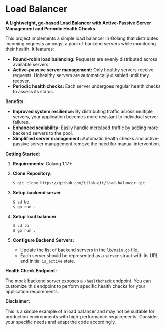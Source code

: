 # Load Balancer

**A Lightweight, go-based Load Balancer with Active-Passive Server Management and Periodic Health Checks.**

This project implements a simple load balancer in Golang that distributes incoming requests amongst a pool of backend servers while monitoring their health. It features:

* **Round-robin load balancing:** Requests are evenly distributed across available servers.
* **Active-passive server management:** Only healthy servers receive requests. Unhealthy servers are automatically disabled until they recover.
* **Periodic health checks:** Each server undergoes regular health checks to assess its status.

**Benefits:**

* **Improved system resilience:** By distributing traffic across multiple servers, your application becomes more resistant to individual server failures.
* **Enhanced scalability:** Easily handle increased traffic by adding more backend servers to the pool.
* **Simplified server management:** Automatic health checks and active-passive server management remove the need for manual intervention.

**Getting Started:**

1. **Requirements:** Golang 1.17+
2. **Clone Repository:**
    ```bash
    $ git clone https://github.com/tilak-git/load-balancer.git
    ```
    
3. **Setup backend server**
    ```bash
    $ cd be
    $ go run .
    ```
4. **Setup load balancer**
    ```bash
    $ cd lb
    $ go run .
    ```
3. **Configure Backend Servers:**
    * Update the list of backend servers in the `lb/main.go` file. 
    * Each server should be represented as a `server` struct with its URL and initial `is_active` state.

**Health Check Endpoint:**

The mock backend server exposes a `/healthcheck` endpoint. You can customize this endpoint to perform specific health checks for your application requirements. 

**Disclaimer:**

This is a simple example of a load balancer and may not be suitable for production environments with high-performance requirements. Consider your specific needs and adapt the code accordingly.
